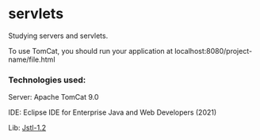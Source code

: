 # servlets

Studying servers and servlets.

To use TomCat, you should run your application at localhost:8080/project-name/file.html

### Technologies used: 

Server: Apache TomCat 9.0

IDE: Eclipse IDE for Enterprise Java and Web Developers (2021)

Lib: [Jstl-1.2](https://www.devmedia.com.br/introducao-jstl-java/23582)